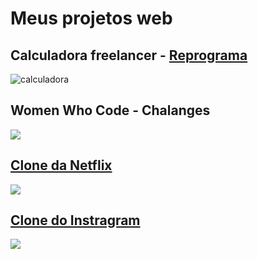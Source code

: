 # Meus projetos web

## Calculadora freelancer - [Reprograma](https://github.com/cabarros3/projetos_web/tree/main/ws-reprograma)

![calculadora](C:\workspace\img\reprograma.PNG)

## Women Who Code - Chalanges

![](C:\workspace\img\wwc.PNG)

## [Clone da Netflix](https://n3tflix-clone.netlify.app/)

![](C:\workspace\img\Capturar.PNG)

## [Clone do Instragram](https://github.com/cabarros3/projetos_web/tree/main/clone-instagram)

![](C:\workspace\img\insta-page.PNG)

